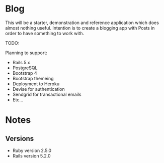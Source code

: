 # Blog

This will be a starter, demonstration and reference application which does almost nothing useful. Intention is to create a blogging app with Posts in order to have something to work with.

TODO:

Planning to support:

* Rails 5.x
* PostgreSQL
* Bootstrap 4
* Bootstrap themeing
* Deployment to Heroku
* Devise for authentication
* Sendgrid for transactional emails
* Etc...

# Notes

## Versions
* Ruby version 2.5.0
* Rails version 5.2.0

